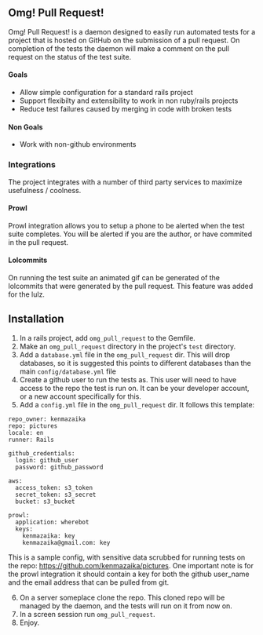 ## Omg!  Pull Request!

Omg! Pull Request! is a daemon designed to easily run automated tests for a project that is hosted on GitHub on the submission of a pull request.  On completion of the tests the daemon will make a comment on the pull request on the status of the test suite.

#### Goals

* Allow simple configuration for a standard rails project
* Support flexibilty and extensibility to work in non ruby/rails projects
* Reduce test failures caused by merging in code with broken tests

#### Non Goals

* Work with non-github environments


### Integrations

The project integrates with a number of third party services to maximize usefulness / coolness.

#### Prowl

Prowl integration allows you to setup a phone to be alerted when the test suite completes.  You will be alerted if you are the author, or have commited in the pull request.

#### Lolcommits

On running the test suite an animated gif can be generated of the lolcommits that were generated by the pull request.  This feature was added for the lulz.

## Installation

1. In a rails project, add `omg_pull_request` to the Gemfile.
2. Make an `omg_pull_request` directory in the project's `test` directory.
3. Add a `database.yml` file in the `omg_pull_request` dir.  This will drop databases, so it is suggested this points to different databases than the main `config/database.yml` file
4. Create a github user to run the tests as.  This user will need to have access to the repo the test is run on.  It can be your developer account, or a new account specifically for this.
5. Add a `config.yml` file in the `omg_pull_request` dir.  It follows this template:

```
repo_owner: kenmazaika
repo: pictures
locale: en
runner: Rails 

github_credentials:
  login: github_user 
  password: github_password

aws:
  access_token: s3_token
  secret_token: s3_secret 
  bucket: s3_bucket

prowl:
  application: wherebot
  keys:
    kenmazaika: key
    kenmazaika@gmail.com: key
```

This is a sample config, with sensitive data scrubbed for running tests on the repo: https://github.com/kenmazaika/pictures.  One important note is for the prowl integration it should contain a key for both the github user_name and the email address that can be pulled from git.

6. On a server someplace clone the repo.  This cloned repo will be managed by the daemon, and the tests will run on it from now on.
7. In a screen session run `omg_pull_request`.
8. Enjoy.
